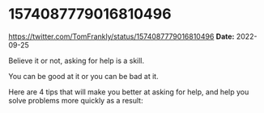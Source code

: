 # 1574087779016810496
https://twitter.com/TomFrankly/status/1574087779016810496
**Date:** 2022-09-25

Believe it or not, asking for help is a skill.

You can be good at it or you can be bad at it.

Here are 4 tips that will make you better at asking for help, and help you solve problems more quickly as a result:
